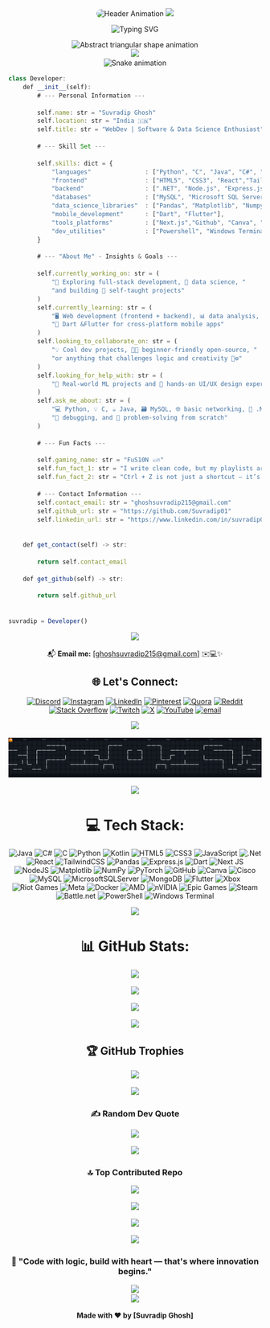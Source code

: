 <div align="center">
<!-- Original Animated Header GIF -->
<img src="https://user-images.githubusercontent.com/74038190/225813708-98b745f2-7d22-48cf-9150-083f1b00d6c9.gif" alt="Header Animation" width="100%" height="400px" style="border-radius: 15px;">

<!-- Animated Header with Name -->
<img src="https://capsule-render.vercel.app/api?type=waving&color=gradient&customColorList=6,11,20&height=250&section=header&text=Suvradip%20Ghosh&fontSize=70&fontAlignY=35&desc=WebDev%20%7C%20DataScience%20%7C%20Analysis%20%7C%20Tech%20Enthusiast&descAlignY=55&descAlign=center&animation=twinkling"/>


<img src="https://readme-typing-svg.herokuapp.com?font=Orbitron&size=30&duration=4000&pause=1000&color=00D4FF&center=true&vCenter=true&multiline=true&width=1000&height=150&lines=Hi,+I'm+Suvradip+Ghosh;Web+Developer+%7C+Data+Science+Learner+%7C+Flutter+Devloper" 
     alt="Typing SVG" />
     
<div align="center">
  <img src="https://media.giphy.com/media/K5kfQExKk731K/giphy.gif" width="130px" alt="Abstract triangular shape animation">
</div>

<!-- Animated Divider -->
<img src="https://user-images.githubusercontent.com/73097560/115834477-dbab4500-a447-11eb-908a-139a6edaec5c.gif">


<!-- Snake Game Repo View -->

<div align="center">
  <img src="https://profile-readme-generator.com/assets/snake.svg" alt="Snake animation" />
</div>

<div align="left">

```typescript
class Developer:
    def __init__(self):
        # --- Personal Information ---

        self.name: str = "Suvradip Ghosh"
        self.location: str = "India 🇮🇳"
        self.title: str = "WebDev | Software & Data Science Enthusiast"

        # --- Skill Set ---

        self.skills: dict = {
            "languages"               : ["Python", "C", "Java", "C#", "dart", "JavaScript"],
            "frontend"                : ["HTML5", "CSS3", "React","Tailwind CSS"],
            "backend"                 : [".NET", "Node.js", "Express.js"],
            "databases"               : ["MySQL", "Microsoft SQL Server", "MongoDB"],
            "data_science_libraries"  : ["Pandas", "Matplotlib", "Numpy", "PyTorch"],
            "mobile_development"      : ["Dart", "Flutter"],
            "tools_platforms"         : ["Next.js","Github", "Canva", "Cisco", "Docker"],
            "dev_utilities"           : ["Powershell", "Windows Terminal"],
        }

        # --- "About Me" - Insights & Goals ---

        self.currently_working_on: str = (
            "🧱 Exploring full-stack development, 🧠 data science, "
            "and building 🧪 self-taught projects"
        )
        self.currently_learning: str = (
            "🖥️ Web development (frontend + backend), 📊 data analysis, "
            "📲 Dart &Flutter for cross-platform mobile apps"
        )
        self.looking_to_collaborate_on: str = (
            "💡 Cool dev projects, 👨‍💻 beginner-friendly open-source, "
            "or anything that challenges logic and creativity 🧠⚙️"
        )
        self.looking_for_help_with: str = (
            "🤖 Real-world ML projects and 🎨 hands-on UI/UX design experience"
        )
        self.ask_me_about: str = (
            "💻 Python, 💡 C, ☕ Java, 🗃️ MySQL, 🌐 basic networking, 🧰 .NET, "
            "🐞 debugging, and 🔧 problem-solving from scratch"
        )

        # --- Fun Facts ---

        self.gaming_name: str = "FuS10N ⚔️🔥"
        self.fun_fact_1: str = "I write clean code, but my playlists are a hot mess. 🎧💥"
        self.fun_fact_2: str = "Ctrl + Z is not just a shortcut — it’s a lifestyle. ⌨️🔁"

        # --- Contact Information ---
        self.contact_email: str = "ghoshsuvradip215@gmail.com"
        self.github_url: str = "https://github.com/Suvradip01"
        self.linkedin_url: str = "https://www.linkedin.com/in/suvradip01"


    def get_contact(self) -> str:
        
        return self.contact_email

    def get_github(self) -> str:
        
        return self.github_url


suvradip = Developer()
```

</div>

<!-- Animated Divider -->
<img src="https://user-images.githubusercontent.com/73097560/115834477-dbab4500-a447-11eb-908a-139a6edaec5c.gif">

📬 **Email me:** [ghoshsuvradip215@gmail.com] ✉️💻✨

## 🌐 Let's Connect:
[![Discord](https://img.shields.io/badge/Discord-%237289DA.svg?logo=discord&logoColor=white)](https://discord.gg/JUbXGYHG26) [![Instagram](https://img.shields.io/badge/Instagram-%23E4405F.svg?logo=Instagram&logoColor=white)](https://instagram.com/Suvra.exe) [![LinkedIn](https://img.shields.io/badge/LinkedIn-%230077B5.svg?logo=linkedin&logoColor=white)](https://linkedin.com/in/suvradip01) [![Pinterest](https://img.shields.io/badge/Pinterest-%23E60023.svg?logo=Pinterest&logoColor=white)](https://pinterest.com/suvradip15) [![Quora](https://img.shields.io/badge/Quora-%23B92B27.svg?logo=Quora&logoColor=white)](https://quora.com/profile/Suvradip) [![Reddit](https://img.shields.io/badge/Reddit-%23FF4500.svg?logo=Reddit&logoColor=white)](https://reddit.com/user/u/AcanthaceaeBig7817 ) [![Stack Overflow](https://img.shields.io/badge/-Stackoverflow-FE7A16?logo=stack-overflow&logoColor=white)](https://stackoverflow.com/users/30808619) [![Twitch](https://img.shields.io/badge/Twitch-%239146FF.svg?logo=Twitch&logoColor=white)](https://twitch.tv/fusionw_w) [![X](https://img.shields.io/badge/X-black.svg?logo=X&logoColor=white)](https://x.com/@SuvradipGhosh7) [![YouTube](https://img.shields.io/badge/YouTube-%23FF0000.svg?logo=YouTube&logoColor=white)](https://youtube.com/@UCCi5LRjSxWDtSAtIQeCmG5Q) [![email](https://img.shields.io/badge/Email-D14836?logo=gmail&logoColor=white)](mailto:ghoshsuvradip215@gmail.com) 


<!-- Animated Divider -->
<img src="https://user-images.githubusercontent.com/73097560/115834477-dbab4500-a447-11eb-908a-139a6edaec5c.gif">

<p align="center">
  <img src="https://raw.githubusercontent.com/Suvradip01/Suvradip01/output/pacman-contribution-graph-dark.svg" alt="Pac-Man Contribution Graph" />
</p>

<!-- Animated Divider -->
<img src="https://user-images.githubusercontent.com/73097560/115834477-dbab4500-a447-11eb-908a-139a6edaec5c.gif">

# 💻 Tech Stack:
![Java](https://img.shields.io/badge/java-%23ED8B00.svg?style=for-the-badge&logo=openjdk&logoColor=white) ![C#](https://img.shields.io/badge/c%23-%23239120.svg?style=for-the-badge&logo=csharp&logoColor=white) ![C](https://img.shields.io/badge/c-%2300599C.svg?style=for-the-badge&logo=c&logoColor=white) ![Python](https://img.shields.io/badge/python-3670A0?style=for-the-badge&logo=python&logoColor=ffdd54) ![Kotlin](https://img.shields.io/badge/kotlin-%237F52FF.svg?style=for-the-badge&logo=kotlin&logoColor=white) ![HTML5](https://img.shields.io/badge/html5-%23E34F26.svg?style=for-the-badge&logo=html5&logoColor=white) ![CSS3](https://img.shields.io/badge/css3-%231572B6.svg?style=for-the-badge&logo=css3&logoColor=white) ![JavaScript](https://img.shields.io/badge/javascript-%23323330.svg?style=for-the-badge&logo=javascript&logoColor=%23F7DF1E) ![.Net](https://img.shields.io/badge/.NET-5C2D91?style=for-the-badge&logo=.net&logoColor=white) ![React](https://img.shields.io/badge/react-%2320232a.svg?style=for-the-badge&logo=react&logoColor=%2361DAFB) ![TailwindCSS](https://img.shields.io/badge/tailwindcss-%2338B2AC.svg?style=for-the-badge&logo=tailwind-css&logoColor=white) ![Pandas](https://img.shields.io/badge/pandas-%23150458.svg?style=for-the-badge&logo=pandas&logoColor=white) ![Express.js](https://img.shields.io/badge/express.js-%23404d59.svg?style=for-the-badge&logo=express&logoColor=%2361DAFB) ![Dart](https://img.shields.io/badge/dart-%230175C2.svg?style=for-the-badge&logo=dart&logoColor=white) ![Next JS](https://img.shields.io/badge/Next-black?style=for-the-badge&logo=next.js&logoColor=white) ![NodeJS](https://img.shields.io/badge/node.js-6DA55F?style=for-the-badge&logo=node.js&logoColor=white) ![Matplotlib](https://img.shields.io/badge/Matplotlib-%23ffffff.svg?style=for-the-badge&logo=Matplotlib&logoColor=black) ![NumPy](https://img.shields.io/badge/numpy-%23013243.svg?style=for-the-badge&logo=numpy&logoColor=white) ![PyTorch](https://img.shields.io/badge/PyTorch-%23EE4C2C.svg?style=for-the-badge&logo=PyTorch&logoColor=white) ![GitHub](https://img.shields.io/badge/github-%23121011.svg?style=for-the-badge&logo=github&logoColor=white) ![Canva](https://img.shields.io/badge/Canva-%2300C4CC.svg?style=for-the-badge&logo=Canva&logoColor=white) ![Cisco](https://img.shields.io/badge/cisco-%23049fd9.svg?style=for-the-badge&logo=cisco&logoColor=black) ![MySQL](https://img.shields.io/badge/mysql-4479A1.svg?style=for-the-badge&logo=mysql&logoColor=white) ![MicrosoftSQLServer](https://img.shields.io/badge/Microsoft%20SQL%20Server-CC2927?style=for-the-badge&logo=microsoft%20sql%20server&logoColor=white) ![MongoDB](https://img.shields.io/badge/MongoDB-%234ea94b.svg?style=for-the-badge&logo=mongodb&logoColor=white) ![Flutter](https://img.shields.io/badge/Flutter-%2302569B.svg?style=for-the-badge&logo=Flutter&logoColor=white) ![Xbox](https://img.shields.io/badge/xbox-%23107C10.svg?style=for-the-badge&logo=xbox&logoColor=white) ![Riot Games](https://img.shields.io/badge/riotgames-D32936.svg?style=for-the-badge&logo=riotgames&logoColor=white) ![Meta](https://img.shields.io/badge/Meta-%230467DF.svg?style=for-the-badge&logo=Meta&logoColor=white) ![Docker](https://img.shields.io/badge/docker-%230db7ed.svg?style=for-the-badge&logo=docker&logoColor=white) ![AMD](https://img.shields.io/badge/AMD-%23000000.svg?style=for-the-badge&logo=amd&logoColor=white) ![nVIDIA](https://img.shields.io/badge/nVIDIA-%2376B900.svg?style=for-the-badge&logo=nVIDIA&logoColor=white) ![Epic Games](https://img.shields.io/badge/epicgames-%23313131.svg?style=for-the-badge&logo=epicgames&logoColor=white) ![Steam](https://img.shields.io/badge/steam-%23000000.svg?style=for-the-badge&logo=steam&logoColor=white) ![Battle.net](https://img.shields.io/badge/battle.net-%2300AEFF.svg?style=for-the-badge&logo=battle.net&logoColor=white) ![PowerShell](https://img.shields.io/badge/PowerShell-%235391FE.svg?style=for-the-badge&logo=powershell&logoColor=white) ![Windows Terminal](https://img.shields.io/badge/Windows%20Terminal-%234D4D4D.svg?style=for-the-badge&logo=windows-terminal&logoColor=white) 

<!-- Animated Divider -->
<img src="https://user-images.githubusercontent.com/73097560/115834477-dbab4500-a447-11eb-908a-139a6edaec5c.gif">


# 📊 GitHub Stats:

<!-- Main stats card -->
![](https://github-readme-stats.vercel.app/api?username=Suvradip01&theme=neon&hide_border=false&include_all_commits=true&count_private=true)<br/>

<!-- Streak stats card -->
![](https://nirzak-streak-stats.vercel.app/?user=Suvradip01&theme=neon&hide_border=false)<br/>

<!-- Top languages card -->
![](https://github-readme-stats.vercel.app/api/top-langs/?username=Suvradip01&theme=neon&hide_border=false&layout=compact&cache_seconds=3600)


<!-- Animated Divider -->
<img src="https://user-images.githubusercontent.com/73097560/115834477-dbab4500-a447-11eb-908a-139a6edaec5c.gif">

## 🏆 GitHub Trophies
![](https://github-profile-trophy.vercel.app/?username=Suvradip01&theme=radical&no-frame=false&no-bg=true&margin-w=4)

<!-- Animated Divider -->
<img src="https://user-images.githubusercontent.com/73097560/115834477-dbab4500-a447-11eb-908a-139a6edaec5c.gif">

### ✍️ Random Dev Quote
![](https://quotes-github-readme.vercel.app/api?type=horizontal&theme=radical)
<p align="center"><img src="https://user-images.githubusercontent.com/74038190/213910845-af37a709-8995-40d6-be59-724526e3c3d7.gif" width="400"/></p>

### 🔝 Top Contributed Repo
![](https://github-contributor-stats.vercel.app/api?username=Suvradip01&limit=5&theme=dark&combine_all_yearly_contributions=true)

<!-- Animated Divider -->
<img src="https://user-images.githubusercontent.com/73097560/115834477-dbab4500-a447-11eb-908a-139a6edaec5c.gif">

[![](https://visitcount.itsvg.in/api?id=Suvradip01&icon=0&color=0)](https://visitcount.itsvg.in)

<!-- Proudly created with GPRM ( https://gprm.itsvg.in ) -->

<!-- Footer -->
<div align="center">

<img src="https://capsule-render.vercel.app/api?type=waving&color=gradient&customColorList=6,11,20&height=200&section=footer&text=Thanks%20for%20Visiting!&fontSize=50&fontAlignY=70&desc=Let's%20build%20something%20amazing%20together%20🚀&descAlignY=90&descAlign=center&animation=twinkling"/>


### 🎯 **"Code with logic, build with heart — that's where innovation begins."**

<img src="https://readme-typing-svg.herokuapp.com?font=Orbitron&size=20&duration=4000&pause=1000&color=00D4FF&center=true&vCenter=true&width=600&lines=⭐+Star+my+repos+if+you+find+them+useful!;🤝+Always+open+to+collaborate;💬+Let's+connect+and+innovate+together!" />
<br>
<img src="https://user-images.githubusercontent.com/74038190/235224431-e8c8c12e-6826-47f1-89fb-2ddad83b3abf.gif" width="200">

**Made with ❤️ by [Suvradip Ghosh]**

</div>

